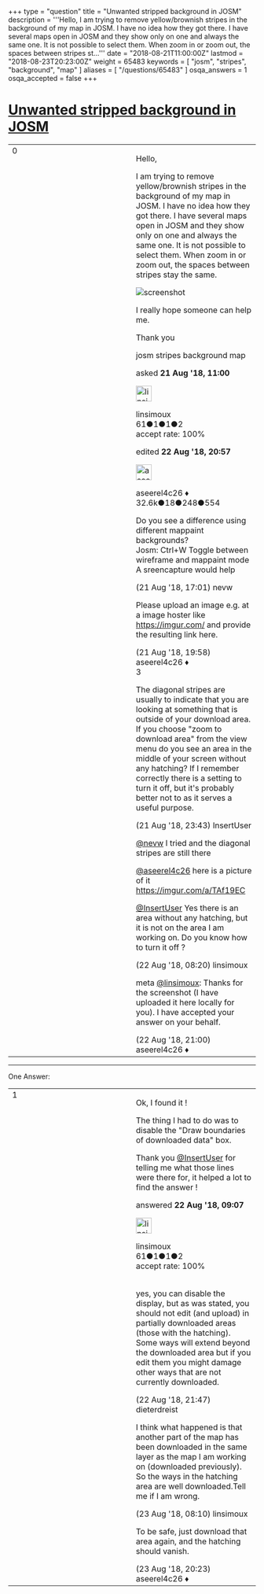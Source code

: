 +++
type = "question"
title = "Unwanted stripped background in JOSM"
description = '''Hello,  I am trying to remove yellow/brownish stripes in the background of my map in JOSM. I have no idea how they got there. I have several maps open in JOSM and they show only on one and always the same one. It is not possible to select them. When zoom in or zoom out, the spaces between stripes st...'''
date = "2018-08-21T11:00:00Z"
lastmod = "2018-08-23T20:23:00Z"
weight = 65483
keywords = [ "josm", "stripes", "background", "map" ]
aliases = [ "/questions/65483" ]
osqa_answers = 1
osqa_accepted = false
+++

<div class="headNormal">

# [Unwanted stripped background in JOSM](/questions/65483/unwanted-stripped-background-in-josm)

</div>

<div id="main-body">

<div id="askform">

<table id="question-table" style="width:100%;">
<colgroup>
<col style="width: 50%" />
<col style="width: 50%" />
</colgroup>
<tbody>
<tr>
<td style="width: 30px; vertical-align: top"><div class="vote-buttons">
<span id="post-65483-upvote" class="ajax-command post-vote up" rel="nofollow" title="I like this post (click again to cancel)"> </span>
<div id="post-65483-score" class="post-score" title="current number of votes">
0
</div>
<span id="post-65483-downvote" class="ajax-command post-vote down" rel="nofollow" title="I dont like this post (click again to cancel)"> </span> <span id="favorite-mark" class="ajax-command favorite-mark" rel="nofollow" title="mark/unmark this question as favorite (click again to cancel)"> </span>
<div id="favorite-count" class="favorite-count">
&#10;</div>
</div></td>
<td><div id="item-right">
<div class="question-body">
<p>Hello,</p>
<p>I am trying to remove yellow/brownish stripes in the background of my map in JOSM. I have no idea how they got there. I have several maps open in JOSM and they show only on one and always the same one. It is not possible to select them. When zoom in or zoom out, the spaces between stripes stay the same.</p>
<p><img src="/upfiles/e1hC8Vs.png" alt="screenshot" /></p>
<p>I really hope someone can help me.</p>
<p>Thank you</p>
</div>
<div id="question-tags" class="tags-container tags">
<span class="post-tag tag-link-josm" rel="tag" title="see questions tagged &#39;josm&#39;">josm</span> <span class="post-tag tag-link-stripes" rel="tag" title="see questions tagged &#39;stripes&#39;">stripes</span> <span class="post-tag tag-link-background" rel="tag" title="see questions tagged &#39;background&#39;">background</span> <span class="post-tag tag-link-map" rel="tag" title="see questions tagged &#39;map&#39;">map</span>
</div>
<div id="question-controls" class="post-controls">
&#10;</div>
<div class="post-update-info-container">
<div class="post-update-info post-update-info-user">
<p>asked <strong>21 Aug '18, 11:00</strong></p>
<img src="https://secure.gravatar.com/avatar/bd5927db08f5099970497410db8dfbe0?s=32&amp;d=identicon&amp;r=g" class="gravatar" width="32" height="32" alt="linsimoux&#39;s gravatar image" />
<p><span>linsimoux</span><br />
<span class="score" title="61 reputation points">61</span><span title="1 badges"><span class="badge1">●</span><span class="badgecount">1</span></span><span title="1 badges"><span class="silver">●</span><span class="badgecount">1</span></span><span title="2 badges"><span class="bronze">●</span><span class="badgecount">2</span></span><br />
<span class="accept_rate" title="Rate of the user&#39;s accepted answers">accept rate:</span> <span title="linsimoux has one accepted answer">100%</span></p>
</img>
</div>
<div class="post-update-info post-update-info-edited">
<p><span> edited <strong>22 Aug '18, 20:57</strong> </span></p>
<img src="https://secure.gravatar.com/avatar/66f0dc05b44574e3894be07b0b37cf37?s=32&amp;d=identicon&amp;r=g" class="gravatar" width="32" height="32" alt="aseerel4c26&#39;s gravatar image" />
<p><span>aseerel4c26 ♦</span><br />
<span class="score" title="32615 reputation points"><span>32.6k</span></span><span title="18 badges"><span class="badge1">●</span><span class="badgecount">18</span></span><span title="248 badges"><span class="silver">●</span><span class="badgecount">248</span></span><span title="554 badges"><span class="bronze">●</span><span class="badgecount">554</span></span></p>
</div>
</div>
<div id="comments-container-65483" class="comments-container">
<span id="65490"></span>
<div id="comment-65490" class="comment">
<div id="post-65490-score" class="comment-score">
&#10;</div>
<div class="comment-text">
<p>Do you see a difference using different mappaint backgrounds?<br />
Josm: Ctrl+W Toggle between wireframe and mappaint mode<br />
A sreencapture would help</p>
</div>
<div id="comment-65490-info" class="comment-info">
<span class="comment-age">(21 Aug '18, 17:01)</span> <span class="comment-user userinfo">nevw</span>
</div>
</div>
<span id="65493"></span>
<div id="comment-65493" class="comment">
<div id="post-65493-score" class="comment-score">
&#10;</div>
<div class="comment-text">
<p>Please upload an image e.g. at a image hoster like <a href="https://imgur.com/">https://imgur.com/</a> and provide the resulting link here.</p>
</div>
<div id="comment-65493-info" class="comment-info">
<span class="comment-age">(21 Aug '18, 19:58)</span> <span class="comment-user userinfo">aseerel4c26 ♦</span>
</div>
</div>
<span id="65494"></span>
<div id="comment-65494" class="comment">
<div id="post-65494-score" class="comment-score">
3
</div>
<div class="comment-text">
<p>The diagonal stripes are usually to indicate that you are looking at something that is outside of your download area. If you choose "zoom to download area" from the view menu do you see an area in the middle of your screen without any hatching? If I remember correctly there is a setting to turn it off, but it's probably better not to as it serves a useful purpose.</p>
</div>
<div id="comment-65494-info" class="comment-info">
<span class="comment-age">(21 Aug '18, 23:43)</span> <span class="comment-user userinfo">InsertUser</span>
</div>
</div>
<span id="65495"></span>
<div id="comment-65495" class="comment">
<div id="post-65495-score" class="comment-score">
&#10;</div>
<div class="comment-text">
<p><a href="https://help.openstreetmap.org/users/7380/nevw">@nevw</a> I tried and the diagonal stripes are still there</p>
<p><a href="https://help.openstreetmap.org/users/5179/aseerel4c26">@aseerel4c26</a> here is a picture of it <a href="https://imgur.com/a/TAf19EC">https://imgur.com/a/TAf19EC</a></p>
<p><a href="https://help.openstreetmap.org/users/4426/insertuser">@InsertUser</a> Yes there is an area without any hatching, but it is not on the area I am working on. Do you know how to turn it off ?</p>
</div>
<div id="comment-65495-info" class="comment-info">
<span class="comment-age">(22 Aug '18, 08:20)</span> <span class="comment-user userinfo">linsimoux</span>
</div>
</div>
<span id="65509"></span>
<div id="comment-65509" class="comment">
<div id="post-65509-score" class="comment-score">
&#10;</div>
<div class="comment-text">
<p>meta <a href="https://help.openstreetmap.org/users/15556/linsimoux">@linsimoux</a>: Thanks for the screenshot (I have uploaded it here locally for you). I have accepted your answer on your behalf.</p>
</div>
<div id="comment-65509-info" class="comment-info">
<span class="comment-age">(22 Aug '18, 21:00)</span> <span class="comment-user userinfo">aseerel4c26 ♦</span>
</div>
</div>
</div>
<div id="comment-tools-65483" class="comment-tools">
&#10;</div>
<div class="clear">
&#10;</div>
<div id="comment-65483-form-container" class="comment-form-container">
&#10;</div>
<div class="clear">
&#10;</div>
</div></td>
</tr>
</tbody>
</table>

------------------------------------------------------------------------

<div class="tabBar">

<span id="sort-top"></span>

<div class="headQuestions">

One Answer:

</div>

</div>

<span id="65496"></span>

<div id="answer-container-65496" class="answer accepted-answer answered-by-owner">

<table style="width:100%;">
<colgroup>
<col style="width: 50%" />
<col style="width: 50%" />
</colgroup>
<tbody>
<tr>
<td style="width: 30px; vertical-align: top"><div class="vote-buttons">
<span id="post-65496-upvote" class="ajax-command post-vote up" rel="nofollow" title="I like this post (click again to cancel)"> </span>
<div id="post-65496-score" class="post-score" title="current number of votes">
1
</div>
<span id="post-65496-downvote" class="ajax-command post-vote down" rel="nofollow" title="I dont like this post (click again to cancel)"> </span> <span class="accept-answer on" rel="nofollow" title="aseerel4c26 has selected this answer as the correct answer"> </span>
</div></td>
<td><div class="item-right">
<div class="answer-body">
<p>Ok, I found it !</p>
<p>The thing I had to do was to disable the "Draw boundaries of downloaded data" box.</p>
<p>Thank you <a href="https://help.openstreetmap.org/users/4426/insertuser">@InsertUser</a> for telling me what those lines were there for, it helped a lot to find the answer !</p>
</div>
<div class="answer-controls post-controls">
&#10;</div>
<div class="post-update-info-container">
<div class="post-update-info post-update-info-user">
<p>answered <strong>22 Aug '18, 09:07</strong></p>
<img src="https://secure.gravatar.com/avatar/bd5927db08f5099970497410db8dfbe0?s=32&amp;d=identicon&amp;r=g" class="gravatar" width="32" height="32" alt="linsimoux&#39;s gravatar image" />
<p><span>linsimoux</span><br />
<span class="score" title="61 reputation points">61</span><span title="1 badges"><span class="badge1">●</span><span class="badgecount">1</span></span><span title="1 badges"><span class="silver">●</span><span class="badgecount">1</span></span><span title="2 badges"><span class="bronze">●</span><span class="badgecount">2</span></span><br />
<span class="accept_rate" title="Rate of the user&#39;s accepted answers">accept rate:</span> <span title="linsimoux has one accepted answer">100%</span> </br></br></p>
</div>
</div>
<div id="comments-container-65496" class="comments-container">
<span id="65510"></span>
<div id="comment-65510" class="comment">
<div id="post-65510-score" class="comment-score">
&#10;</div>
<div class="comment-text">
<p>yes, you can disable the display, but as was stated, you should not edit (and upload) in partially downloaded areas (those with the hatching). Some ways will extend beyond the downloaded area but if you edit them you might damage other ways that are not currently downloaded.</p>
</div>
<div id="comment-65510-info" class="comment-info">
<span class="comment-age">(22 Aug '18, 21:47)</span> <span class="comment-user userinfo">dieterdreist</span>
</div>
</div>
<span id="65524"></span>
<div id="comment-65524" class="comment">
<div id="post-65524-score" class="comment-score">
&#10;</div>
<div class="comment-text">
<p>I think what happened is that another part of the map has been downloaded in the same layer as the map I am working on (downloaded previously). So the ways in the hatching area are well downloaded.Tell me if I am wrong.</p>
</div>
<div id="comment-65524-info" class="comment-info">
<span class="comment-age">(23 Aug '18, 08:10)</span> <span class="comment-user userinfo">linsimoux</span>
</div>
</div>
<span id="65536"></span>
<div id="comment-65536" class="comment">
<div id="post-65536-score" class="comment-score">
&#10;</div>
<div class="comment-text">
<p>To be safe, just download that area again, and the hatching should vanish.</p>
</div>
<div id="comment-65536-info" class="comment-info">
<span class="comment-age">(23 Aug '18, 20:23)</span> <span class="comment-user userinfo">aseerel4c26 ♦</span>
</div>
</div>
</div>
<div id="comment-tools-65496" class="comment-tools">
&#10;</div>
<div class="clear">
&#10;</div>
<div id="comment-65496-form-container" class="comment-form-container">
&#10;</div>
<div class="clear">
&#10;</div>
</div></td>
</tr>
</tbody>
</table>

</div>

<div class="paginator-container-left">

</div>

</div>

</div>

